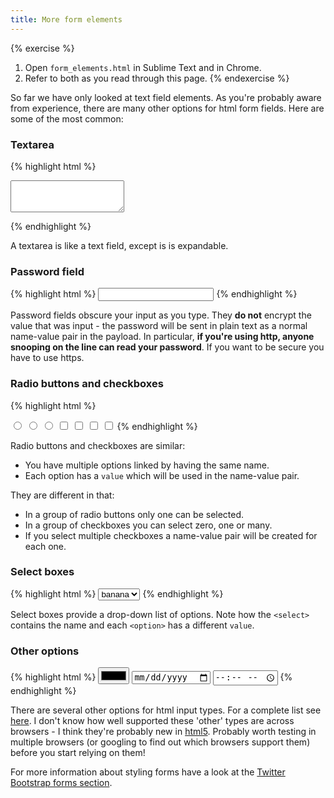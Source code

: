 ```yaml
---
title: More form elements
---
```


{% exercise %}
1. Open `form_elements.html` in Sublime Text and in Chrome.
2. Refer to both as you read through this page.
{% endexercise %}

So far we have only looked at text field elements. As you're probably aware from experience, there are many other options for html form fields. Here are some of the most common:

### Textarea

{% highlight html %}
<textarea name='feedback' rows="3"></textarea>
{% endhighlight %}

A textarea is like a text field, except is is expandable.

### Password field

{% highlight html %}
<input type='password' name='user_password'>
{% endhighlight %}

Password fields obscure your input as you type. They **do not** encrypt the value that was input - the password will be sent in plain text as a normal name-value pair in the payload. In particular, **if you're using http, anyone snooping on the line can read your password**. If you want to be secure you have to use https.

### Radio buttons and checkboxes

{% highlight html %}
<!-- radio buttons -->
<input type='radio' name='laptop-type' value='windows'>
<input type='radio' name='laptop-type' value='mac'>
<input type='radio' name='laptop-type' value='linux'>

<!-- checkboxes -->
<input type='checkbox' name='languages-known' value='html'>
<input type='checkbox' name='languages-known' value='css'>
<input type='checkbox' name='languages-known' value='ruby'>
<input type='checkbox' name='languages-known' value='javascript'>
{% endhighlight %}

Radio buttons and checkboxes are similar:

* You have multiple options linked by having the same name.
* Each option has a `value` which will be used in the name-value pair.

They are different in that:

* In a group of radio buttons only one can be selected.
* In a group of checkboxes you can select zero, one or many.
* If you select multiple checkboxes a name-value pair will be created for each one.


### Select boxes

{% highlight html %}
<select name='fruits'>
    <option value='banana'>banana</option>
    <option value='apple'>apple</option>
    <option value='pear'>pear</option>
    <option value='tomato'>tomato</option>
</select>
{% endhighlight %}

Select boxes provide a drop-down list of options. Note how the `<select>` contains the name and each `<option>` has a different `value`.

### Other options

{% highlight html %}
<input type='color'>
<input type='date'>
<input type='time'>
{% endhighlight %}

There are several other options for html input types. For a complete list see [here](http://www.w3schools.com/tags/tag_input.asp). I don't know how well supported these 'other' types are across browsers - I think they're probably new in [html5](http://www.html5rocks.com/en/). Probably worth testing in multiple browsers (or googling to find out which browsers support them) before you start relying on them!

For more information about styling forms have a look at the [Twitter Bootstrap forms section](http://twitter.github.io/bootstrap/base-css.html#forms).
